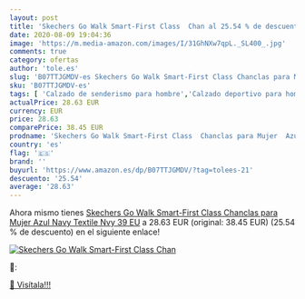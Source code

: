 ```yaml
---
layout: post
title: 'Skechers Go Walk Smart-First Class  Chan al 25.54 % de descuento'
date: 2020-08-09 19:04:36
image: 'https://m.media-amazon.com/images/I/31GhNXw7qpL._SL400_.jpg'
comments: true
category: ofertas
author: 'tole.es'
slug: 'B07TTJGMDV-es Skechers Go Walk Smart-First Class Chanclas para Mujer...'
sku: 'B07TTJGMDV-es'
tags: [ 'Calzado de senderismo para hombre','Calzado deportivo para hombre','Chanclas y sandalias de piscina para hombre','Zapatillas de senderismo para hombre','Zapatillas y calzado deportivo para hombre','Zapatos','Zapatos para hombre','Zapatos y complementos','chanclas', ]
actualPrice: 28.63 EUR
currency: EUR
price: 28.63
comparePrice: 38.45 EUR
prodname: 'Skechers Go Walk Smart-First Class  Chanclas para Mujer  Azul  Navy Textile Nvy   39 EU'
country: 'es'
flag: '🇪🇸'
brand: ''
buyurl: 'https://www.amazon.es/dp/B07TTJGMDV/?tag=tolees-21'
descuento: '25.54'
average: '28.63'
---
```


Ahora mismo tienes [Skechers Go Walk Smart-First Class  Chanclas para Mujer  Azul  Navy Textile Nvy   39 EU](https://www.amazon.es/dp/B07TTJGMDV/?tag=tolees-21) a 28.63 EUR (original: 38.45 EUR) (25.54 %  de descuento) en el siguiente enlace!

[![Skechers Go Walk Smart-First Class  Chan](https://m.media-amazon.com/images/I/31GhNXw7qpL._SL400_.jpg)](https://www.amazon.es/dp/B07TTJGMDV/?tag=tolees-21)

🔎:


[🛒 Visítala!!!](https://www.amazon.es/dp/B07TTJGMDV/?tag=tolees-21)
